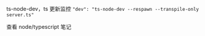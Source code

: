 ts-node-dev，ts 更新监控
`"dev": "ts-node-dev --respawn --transpile-only server.ts"`

查看 node/typescript 笔记
